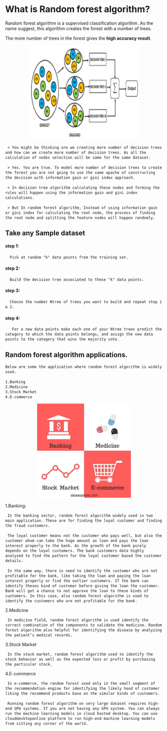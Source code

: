 # What is Random forest algorithm?

Random forest algorithm is a supervised classification algorithm. 
As the name suggest, this algorithm creates the forest with a number of trees.

The more number of trees in the forest gives the **high accuracy result**.

<p align="center">
  <img width="350" height="300" src="https://github.com/Balajisivakumar92/100_DAYS_OF_ML_CHALLENGE/blob/master/ML%20code-s/Day%2011-%20random%20forest/img/images.png">
</p>
     
     > You might be thinking are we creating more number of decision trees and how can we create more number of decision trees. As all the calculation of nodes selection will be same for the same dataset.

     > Yes. You are true. To model more number of decision trees to create the forest you are not going to use the same apache of constructing the decision with information gain or gini index approach.

     > In decision tree algorithm calculating these nodes and forming the rules will happen using the information gain and gini index calculations.

     > But In random forest algorithm, Instead of using information gain or gini index for calculating the root node, the process of finding the root node and splitting the feature nodes will happen randomly.
## Take any Sample dataset
#### step 1:
      Pick at random "k" data points from the training set.
#### step 2:
      Build the decision tree associated to these "k" data points.
#### step 3:
      Choose the number Ntree of trees you want to build and repeat step 1 & 2.
#### step 4:
       For a new data points make each one of your Ntree trees predict the category to which the data points belongs, and assign the new data points to the category that wins the majority vote.
       
## Random forest algorithm applications.
          
    Below are some the application where random forest algorithm is widely used.

    1.Banking
    2.Medicine
    3.Stock Market
    4.E-commerce
    
<p align="center">
  <img width="300" height="300" src="https://github.com/Balajisivakumar92/100_DAYS_OF_ML_CHALLENGE/blob/master/ML%20code-s/Day%2011-%20random%20forest/img/Random-Forest-Applications.jpg">
</p>

1.Banking:

     In the banking sector, random forest algorithm widely used in two main application. These are for finding the loyal customer and finding the fraud customers.

     The loyal customer means not the customer who pays well, but also the customer whom can take the huge amount as loan and pays the loan interest properly to the bank. As the growth of the bank purely depends on the loyal customers. The bank customers data highly analyzed to find the pattern for the loyal customer based the customer details.

     In the same way, there is need to identify the customer who are not profitable for the bank, like taking the loan and paying the loan interest properly or find the outlier customers. If the bank can identify theses kind of customer before giving the loan the customer.  Bank will get a chance to not approve the loan to these kinds of customers. In this case, also random forest algorithm is used to identify the customers who are not profitable for the bank.

2.Medicine

     In medicine field, random forest algorithm is used identify the correct combination of the components to validate the medicine. Random forest algorithm also helpful for identifying the disease by analyzing the patient’s medical records.

3.Stock Market

     In the stock market, random forest algorithm used to identify the stock behavior as well as the expected loss or profit by purchasing the particular stock.

4.E-commerce

     In e-commerce, the random forest used only in the small segment of the recommendation engine for identifying the likely hood of customer liking the recommend products base on the similar kinds of customers.

     Running random forest algorithm on very large dataset requires high-end GPU systems. If you are not having any GPU system. You can always run the machine learning models in cloud hosted desktop. You can use clouddesktoponline platform to run high-end machine learning models from sitting any corner of the world.
